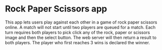 # Rock Paper Scissors app
This app lets users play against each other in a game of rock paper scissors online. A match will not start until two players are queued for a match. 
Each turn requires both players to pick click any of the rock, paper or scissors image and then the select button. The web server will then return a result to both players.
The player who first reaches 3 wins is declared the winner.
